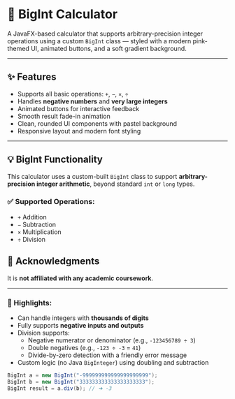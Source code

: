# 🌸 BigInt Calculator

A JavaFX-based calculator that supports arbitrary-precision integer operations using a custom `BigInt` class — styled with a modern pink-themed UI, animated buttons, and a soft gradient background.

---

## ✨ Features

- Supports all basic operations: `+`, `−`, `×`, `÷`
- Handles **negative numbers** and **very large integers**
- Animated buttons for interactive feedback
- Smooth result fade-in animation
- Clean, rounded UI components with pastel background
- Responsive layout and modern font styling

---

## 💡 BigInt Functionality

This calculator uses a custom-built `BigInt` class to support **arbitrary-precision integer arithmetic**, beyond standard `int` or `long` types.

### ✅ Supported Operations:
- `+` Addition
- `−` Subtraction
- `×` Multiplication
- `÷` Division

## 🙌 Acknowledgments

It is **not affiliated with any academic coursework**.

---

### 🧠 Highlights:
- Can handle integers with **thousands of digits**
- Fully supports **negative inputs and outputs**
- Division supports:
  - Negative numerator or denominator (e.g., `-123456789 ÷ 3`)
  - Double negatives (e.g., `-123 ÷ -3` = `41`)
  - Divide-by-zero detection with a friendly error message
- Custom logic (no Java `BigInteger`) using doubling and subtraction

```java
BigInt a = new BigInt("-999999999999999999999");
BigInt b = new BigInt("333333333333333333333");
BigInt result = a.div(b); // ➜ -3


